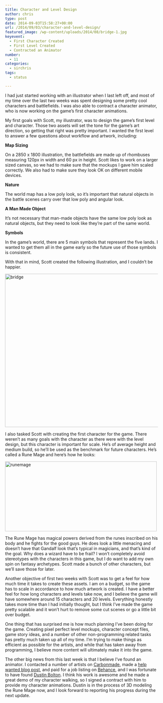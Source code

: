 ```yaml
---
title: Character and Level Design
author: chris
type: post
date: 2014-09-03T15:58:27+00:00
url: /2014/09/03/character-and-level-design/
featured_image: /wp-content/uploads/2014/08/bridge-1.jpg
keyevent:
  - First Character Created
  - First Level Created
  - Contracted an Animator
number:
  - 11
categories:
  - sirchris
tags:
  - status

---
```

I had just started working with an illustrator when I last left off, and most of my time over the last two weeks was spent designing some pretty cool characters and battlefields. I was also able to contract a character animator, who is now working on the game&#8217;s first character animations.

<!--more-->

My first goals with Scott, my illustrator, was to design the game&#8217;s first level and character. Those two assets will set the tone for the game&#8217;s art direction, so getting that right was pretty important. I wanted the first level to answer a few questions about workflow and artwork, including:

**Map Sizing**
  
On a 2850 x 1800 illustration, the battlefields are made up of rhombuses measuring 120px in width and 60 px in height. Scott likes to work on a larger sized canvas, so we had to make sure that the mockups I gave him scaled correctly. We also had to make sure they look OK on different mobile devices.

**Nature**
  
The world map has a low poly look, so it&#8217;s important that natural objects in the battle scenes carry over that low poly and angular look.

**A Man Made Object**
  
It&#8217;s not necessary that man-made objects have the same low poly look as natural objects, but they need to look like they&#8217;re part of the same world.

**Symbols**
  
In the game&#8217;s world, there are 5 main symbols that represent the five lands. I wanted to get them all in the game early so the future use of those symbols is consistent.

With that in mind, Scott created the following illustration, and I couldn&#8217;t be happier.

<div class="inlineimg">
  <img src="http://localhost:8888/wp-content/uploads/2014/08/bridge-1.jpg" alt="bridge" width="800" height="505" class="alignnone size-full wp-image-1136" srcset="http://localhost:8888/wp-content/uploads/2014/08/bridge-1.jpg 800w, http://localhost:8888/wp-content/uploads/2014/08/bridge-1-300x189.jpg 300w, http://localhost:8888/wp-content/uploads/2014/08/bridge-1-768x485.jpg 768w" sizes="(max-width: 800px) 100vw, 800px" />
</div>

I also tasked Scott with creating the first character for the game. There weren&#8217;t as many goals with the character as there were with the level design, but this character is important for scale. He&#8217;s of average height and medium build, so he&#8217;ll be used as the benchmark for future characters. He&#8217;s called a Rune Mage and here&#8217;s how he looks:

<div class="inlineimg">
  <img src="http://localhost:8888/wp-content/uploads/2014/08/runemage-1.png" alt="runemage" width="500" height="230" class="alignnone size-full wp-image-1135" srcset="http://localhost:8888/wp-content/uploads/2014/08/runemage-1.png 500w, http://localhost:8888/wp-content/uploads/2014/08/runemage-1-300x138.png 300w" sizes="(max-width: 500px) 100vw, 500px" />
</div>

The Rune Mage has magical powers derived from the runes inscribed on his body and he fights for the good guys. He does look a little menacing and doesn&#8217;t have that Gandalf look that&#8217;s typical in magicians, and that&#8217;s kind of the goal. Why does a wizard have to be frail? I won&#8217;t completely avoid stereotypes with the characters in this game, but I do want to add my own spin on fantasy archetypes. Scott made a bunch of other characters, but we&#8217;ll save those for later.

Another objective of first two weeks with Scott was to get a feel for how much time it takes to create these assets. I am on a budget, so the game has to scale in accordance to how much artwork is created. I have a better feel for how long characters and levels take now, and I believe the game will have somewhere around 15 characters and 20 levels. Everything honestly takes more time than I had initially thought, but I think I&#8217;ve made the game pretty scalable and it won&#8217;t hurt to remove some cut scenes or go a little bit over budget.

One thing that has surprised me is how much planning I&#8217;ve been doing for the game. Creating pixel perfect level mockups, character concept files, game story ideas, and a number of other non-programming related tasks has pretty much taken up all of my time. I&#8217;m trying to make things as efficient as possible for the artists, and while that has taken away from programming, I believe more content will ultimately make it into the game.

The other big news from this last week is that I believe I&#8217;ve found an animator. I contacted a number of artists on [Carbonmade][1], made a [help wanted blog post][2], and paid for a job listing on [Behance][3], and I was fortunate to have found [Dustin Bolton][4]. I think his work is awesome and he made a great demo of my character walking, so I signed a contract with him to provide my character animations. Dustin is in the process of 3D modeling the Rune Mage now, and I look forward to reporting his progress during the next update.

 [1]: http://carbonmade.com
 [2]: http://battleofbrothers.com/sirchris/looking-for-a-character-animator
 [3]: http://behance.net
 [4]: https://www.behance.net/Dustinbolton